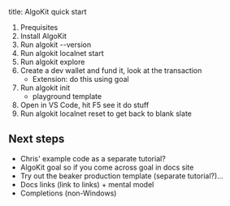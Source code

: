 title: AlgoKit quick start

1. Prequisites
2. Install AlgoKit
3. Run algokit --version
4. Run algokit localnet start
5. Run algokit explore
6. Create a dev wallet and fund it, look at the transaction
   - Extension: do this using goal
7. Run algokit init
   - playground template
8. Open in VS Code, hit F5 see it do stuff
9. Run algokit localnet reset to get back to blank slate

## Next steps

- Chris' example code as a separate tutorial?
- AlgoKit goal so if you come across goal in docs site
- Try out the beaker production template (separate tutorial?)...
- Docs links (link to links) + mental model
- Completions (non-Windows)